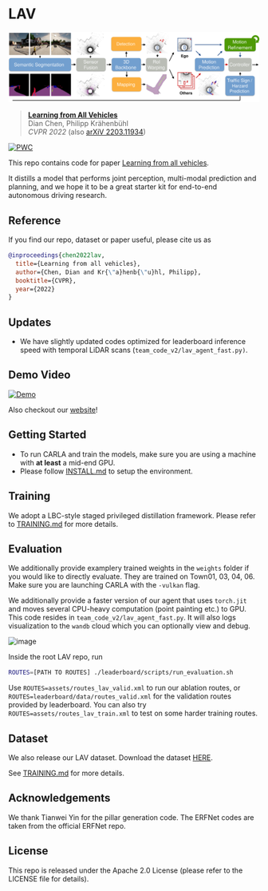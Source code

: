 # LAV
![teaser](assets/teaser.svg)
> [**Learning from All Vehicles**](https://dotchen.github.io/LAV/)    
> Dian Chen, Philipp Kr&auml;henb&uuml;hl         
> _CVPR 2022_ (also [arXiV 2203.11934](http://arxiv.org/abs/2203.11934))

[![PWC](https://img.shields.io/endpoint.svg?url=https://paperswithcode.com/badge/learning-from-all-vehicles/autonomous-driving-on-carla-leaderboard)](https://paperswithcode.com/sota/autonomous-driving-on-carla-leaderboard?p=learning-from-all-vehicles)

This repo contains code for paper [Learning from all vehicles](http://arxiv.org/abs/2203.11934).

It distills a model that performs joint perception, multi-modal prediction and planning, and we hope it to be a great starter kit for end-to-end autonomous driving research.

## Reference
If you find our repo, dataset or paper useful, please cite us as
```bibtex
@inproceedings{chen2022lav,
  title={Learning from all vehicles},
  author={Chen, Dian and Kr{\"a}henb{\"u}hl, Philipp},
  booktitle={CVPR},
  year={2022}
}
```

## Updates
* We have slightly updated codes optimized for leaderboard inference speed with temporal LiDAR scans (`team_code_v2/lav_agent_fast.py)`.

## Demo Video
[![Demo](https://img.youtube.com/vi/-TlxbmSQ7rQ/0.jpg)](https://www.youtube.com/watch?v=-TlxbmSQ7rQ)

Also checkout our [website](https://dotchen.github.io/LAV/)!

## Getting Started
* To run CARLA and train the models, make sure you are using a machine with **at least** a mid-end GPU.
* Please follow [INSTALL.md](docs/INSTALL.md) to setup the environment.

## Training
We adopt a LBC-style staged privileged distillation framework.
Please refer to [TRAINING.md](docs/TRAINING.md) for more details.

## Evaluation
We additionally provide examplery trained weights in the `weights` folder if you would like to directly evaluate.
They are trained on Town01, 03, 04, 06.
Make sure you are launching CARLA with the `-vulkan` flag.

We additionally provide a faster version of our agent that uses `torch.jit` and moves several CPU-heavy computation (point painting etc.) to GPU.
This code resides in `team_code_v2/lav_agent_fast.py`. It will also logs visualization to the `wandb` cloud which you can optionally view and debug.

![image](https://user-images.githubusercontent.com/10444308/189553598-bc688742-02fe-4e6a-8e92-b64760eadfa9.png)


Inside the root LAV repo, run
```bash
ROUTES=[PATH TO ROUTES] ./leaderboard/scripts/run_evaluation.sh
```
Use `ROUTES=assets/routes_lav_valid.xml` to run our ablation routes, or `ROUTES=leaderboard/data/routes_valid.xml` for the validation routes provided by leaderboard.
You can also try `ROUTES=assets/routes_lav_train.xml` to test on some harder training routes.

## Dataset
We also release our LAV dataset. Download the dataset [HERE](https://utexas.box.com/s/evo96v5md4r8nooma3z17kcnfjzp2wed).

See [TRAINING.md](docs/TRAINING.md) for more details.

## Acknowledgements
We thank Tianwei Yin for the pillar generation code.
The ERFNet codes are taken from the official ERFNet repo.

## License
This repo is released under the Apache 2.0 License (please refer to the LICENSE file for details).

